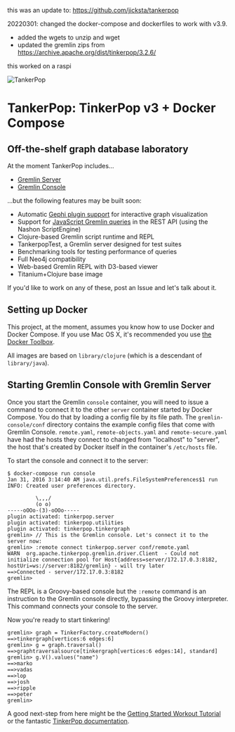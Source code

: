 this was an update to:
https://github.com/jicksta/tankerpop

20220301: changed the docker-compose and dockerfiles to work with v3.9. 
- added the wgets to unzip and wget 
- updated the gremlin zips from https://archive.apache.org/dist/tinkerpop/3.2.6/

this worked on a raspi

![TankerPop](http://i.imgur.com/10sSYOA.png)

TankerPop: TinkerPop v3 + Docker Compose
========================================

Off-the-shelf graph database laboratory
---------------------------------------

At the moment TankerPop includes...

 * [Gremlin Server](http://www.tinkerpop.com/docs/3.0.0.M6/#gremlin-server)
 * [Gremlin Console](http://www.tinkerpop.com/docs/3.0.0.M6/#gremlin-console)

...but the following features may be built soon:

 * Automatic [Gephi plugin support](http://www.tinkerpop.com/docs/3.0.0.M6/#gephi-plugin) for interactive graph visualization
 * Support for [JavaScript Gremlin queries](http://www.tinkerpop.com/docs/3.0.0.M6/#_connecting_via_rest) in the REST API (using the Nashon ScriptEngine)
 * Clojure-based Gremlin script runtime and REPL
 * TankerpopTest, a Gremlin server designed for test suites
 * Benchmarking tools for testing performance of queries
 * Full Neo4j compatibility
 * Web-based Gremlin REPL with D3-based viewer
 * Titanium+Clojure base image

If you'd like to work on any of these, post an Issue and let's talk about it.

Setting up Docker
-----------------

This project, at the moment, assumes you know how to use Docker and Docker Compose. If you use Mac OS X, it's recommended you use [the Docker Toolbox](https://www.docker.com/products/docker-toolbox).

All images are based on `library/clojure` (which is a descendant of `library/java`).


Starting Gremlin Console with Gremlin Server
--------------------------------------------

Once you start the Gremlin `console` container, you will need to issue a command to connect it to the other `server` container started by Docker Compose. You do that by loading a config file by its file path. The `gremlin-console/conf` directory contains the example config files that come with Gremlin Console. `remote.yaml`, `remote-objects.yaml` and `remote-secure.yaml` have had the hosts they connect to changed from "localhost" to "server", the host that's created by Docker itself in the container's `/etc/hosts` file.

To start the console and connect it to the server:

    $ docker-compose run console
    Jan 31, 2016 3:14:40 AM java.util.prefs.FileSystemPreferences$1 run
    INFO: Created user preferences directory.

             \,,,/
             (o o)
    -----oOOo-(3)-oOOo-----
    plugin activated: tinkerpop.server
    plugin activated: tinkerpop.utilities
    plugin activated: tinkerpop.tinkergraph
    gremlin> // This is the Gremlin console. Let's connect it to the server now:
    gremlin> :remote connect tinkerpop.server conf/remote.yaml
    WARN  org.apache.tinkerpop.gremlin.driver.Client  - Could not initialize connection pool for Host{address=server/172.17.0.3:8182, hostUri=ws://server:8182/gremlin} - will try later
    ==>Connected - server/172.17.0.3:8182
    gremlin>


The REPL is a Groovy-based console but the `:remote` command is an instruction to the Gremlin console
directly, bypassing the Groovy interpreter. This command connects your console to the server.

Now you're ready to start tinkering!

    gremlin> graph = TinkerFactory.createModern()
    ==>tinkergraph[vertices:6 edges:6]
    gremlin> g = graph.traversal()
    ==>graphtraversalsource[tinkergraph[vertices:6 edges:14], standard]
    gremlin> g.V().values("name")
    ==>marko
    ==>vadas
    ==>lop
    ==>josh
    ==>ripple
    ==>peter
    gremlin>

A good next-step from here might be the [Getting Started Workout Tutorial](https://tinkerpop.apache.org/docs/3.1.0-incubating/tutorials-getting-started.html) or the fantastic [TinkerPop documentation](https://tinkerpop.apache.org/docs/3.1.0-incubating/).
